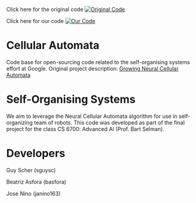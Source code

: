 Click here for the original code
[![Original Code](https://colab.research.google.com/assets/colab-badge.svg)](https://colab.research.google.com/github/sguysc/self-organising-systems/blob/master/notebooks/growing_ca.ipynb)

Click here for our code
[![Our Code](https://colab.research.google.com/assets/colab-badge.svg)](https://colab.research.google.com/github/sguysc/self-organising-systems/blob/master/robot_swarm_formation.ipynb)

# Cellular Automata

Code base for open-sourcing code related to the self-organising systems effort at Google.
Original project description: [Growing Neural Cellular Automata](http://distill.pub/2020/growing-ca)

# Self-Organising Systems

We aim to leverage the Neural Cellular Automata algorithm for use in self-organizing team of robots. 
This code was developed as part of the final project for the class CS 6700: Advanced AI (Prof. Bart Selman).

# Developers
Guy Scher (sguysc)

Beatriz Asfora (basfora)

Jose Nino (janino163)

